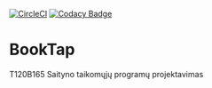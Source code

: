 [![CircleCI](https://circleci.com/gh/Eoic/BookTap.svg?style=svg&circle-token=f0bd38a62641f544aef333715394cdf21895b3a8)](https://circleci.com/gh/Eoic/BookTap)
[![Codacy Badge](https://api.codacy.com/project/badge/Grade/8c184a78b36d4e51a6a31d65d1cd6e81)](https://www.codacy.com?utm_source=github.com&amp;utm_medium=referral&amp;utm_content=Eoic/BookTap&amp;utm_campaign=Badge_Grade)

# BookTap
T120B165 Saityno taikomųjų programų projektavimas
